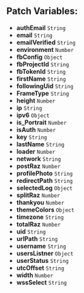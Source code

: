 ## Patch Variables:

* __authEmail__ ```String```
* __email__ ```String```
* __emailVerified__ ```String```
* __environment__ ```Number```
* __fbConfig__ ```Object```
* __fbProjectId__ ```String```
* __fbTokenId__ ```String```
* __firstName__ ```String```
* __followingUid__ ```String```
* __FrameType__ ```String```
* __height__ ```Number```
* __ip__ ```String```
* __ipv6__ ```Object```
* __is_Portrait__ ```Number```
* __isAuth__ ```Number```
* __key__ ```String```
* __lastName__ ```String```
* __loader__ ```Number```
* __network__ ```String```
* __postRaz__ ```Number```
* __profilePhoto__ ```String```
* __redirectPath__ ```String```
* __selectedLog__ ```Object```
* __splitRaz__ ```Number```
* __thankyou__ ```Number```
* __themeColors__ ```Object```
* __timezone__ ```String```
* __totalRaz__ ```Number```
* __uid__ ```String```
* __urlPath__ ```String```
* __username__ ```String```
* __usersListner__ ```Object```
* __userStatus__ ```String```
* __utcOffset__ ```String```
* __width__ ```Number```
* __wssSelect__ ```String```

